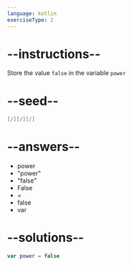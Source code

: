 ```yaml
---
language: kotlin
exerciseType: 2
---
```


# --instructions--

Store the value `false` in the variable `power`

# --seed--

```kotlin
[/][/][/]
```

# --answers--

- power 
- "power"
- "false"
- False
- = 
- false
- var

# --solutions--

```kotlin
var power = false
```
